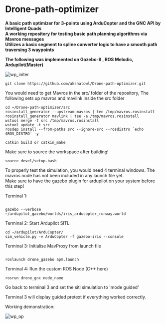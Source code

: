# Drone-path-optimizer


**A basic path optimizer for 3-points using ArduCopter and the GNC API by Intelligent Quads**  
**A working repository for testing basic path planning algorithms via Mavros messages**  
**Utilizes a basic segment to spline converter logic to have a smooth path traversing 3 waypoints**  

**The following was implemented on Gazebo-9 , ROS Melodic, Ardupilot(Master)**


![wp_initer](https://user-images.githubusercontent.com/58850654/133084315-95d7f1f7-9760-4178-8e1d-8225866d836a.gif)
```
git clone https://github.com/akshatowl/Drone-path-optimizer.git
```

You would need to get Mavros in the src/ folder of the repository, The following sets up mavros and mavlink inside the src folder

```
cd ~/Drone-path-optimizer/src  
rosinstall_generator --upstream mavros | tee /tmp/mavros.rosinstall  
rosinstall_generator mavlink | tee -a /tmp/mavros.rosinstall  
wstool merge -t src /tmp/mavros.rosinstall  
wstool update -t src  
rosdep install --from-paths src --ignore-src --rosdistro `echo $ROS_DISTRO` -y  

catkin build or catkin_make  
```


Make sure to source the workspace after building!  

```  
source devel/setup.bash  
```


To properly test the simulation, you would need 4 terminal windows. The mavros node has not been included in any launch file yet.    
Make sure to have the gazebo plugin for ardupilot on your system before this step!    

Terminal 1:   

```

gazebo --verbose ~/ardupilot_gazebo/worlds/iris_arducopter_runway.world  
```

Terminal 2: Start Ardupilot SITL  

```
cd ~/ardupilot/ArduCopter/
sim_vehicle.py -v ArduCopter -f gazebo-iris --console  
```  

Terminal 3: Initialise MavProxy from launch file  

```  

roslaunch drone_gazebo apm.launch  
```  

Terminal 4: Run the custom ROS Node (C++ here)  

```  
rosrun drone_gnc node_name  
```  

Go back to terminal 3 and set the sitl simulation to 'mode guided' 

Terminal 3 will display guided pretext if everything worked correctly.



Working demonstration:  



![wp_op](https://user-images.githubusercontent.com/58850654/133066547-b6e6cad2-b5d3-4d45-8490-7d623af8ac8f.gif)













